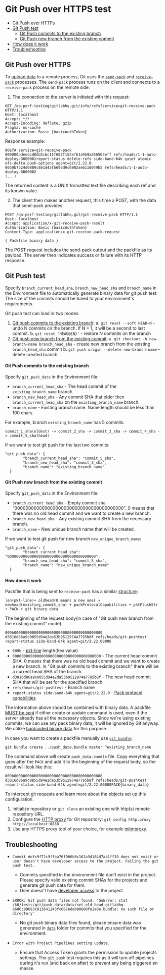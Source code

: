 # Git Push over HTTPS test

* [Git Push over HTTPs](#git-push-over-https)
* [Git Push test](#git-push-test)
  * [Git Push commits to the existing branch](#git-push-commits-to-the-existing-branch)
  * [Git Push new branch from the existing commit](#git-push-new-branch-from-the-existing-commit)
* [How does it work](#how-does-it-work)
* [Troubleshooting](#troubleshooting)  

## Git Push over HTTPS

To [upload data](https://git-scm.com/book/en/v2/Git-Internals-Transfer-Protocols#_uploading_data) to a remote process, Git uses the [`send-pack`](https://git-scm.com/docs/git-send-pack) and [`receive-pack`](https://git-scm.com/docs/git-receive-pack) processes. The `send-pack` process runs on the client and connects to a `receive-pack` process on the remote side.

1. The connection to the server is initiated with this request:
```
GET /qa-perf-testing/gitlabhq.git/info/refs?service=git-receive-pack HTTP/1.1
Host: localhost
Accept: */*
Accept-Encoding: deflate, gzip
Pragma: no-cache
Authorization: Basic {basicAuthToken}
```

Response example:
```
001f# service=git-receive-pack
000000adeedcd0db2cbc11f683f152ef61a9b9a266563eff refs/heads/1-1-auto-deploy-0000001report-status delete-refs side-band-64k quiet atomic ofs-delta push-options agent=git/2.22.0
0050b7524d0889c8e1d4afb698d9c6982ae6116049b5 refs/heads/1-1-auto-deploy-0000002
(...)
```

The returned content is a UNIX formatted text file describing each ref and its known value.

2. The client then makes another request, this time a POST, with the data that send-pack provides:
```
POST /qa-perf-testing/gitlabhq.git/git-receive-pack HTTP/1.1
Host: localhost
Accept: application/x-git-receive-pack-result
Authorization: Basic {basicAuthToken}
Content-Type: application/x-git-receive-pack-request

{ Packfile binary data }
```

The POST request includes the send-pack output and the packfile as its payload. The server then indicates success or failure with its HTTP response.


## Git Push test

Specify `branch_current_head_sha`, `branch_new_head_sha` and `branch_name` in the Environment file to automatically generate binary data for git push test. The size of the commits should be tuned to your environment's requirements.

Git push test can load in two modes:
1. [Git push commits to the existing branch](#git-push-commits-to-the-existing-branch):
  a. `git reset --soft HEAD~N` - undo N commits on the branch. If N = 1, it will be a second to last commit.
  b. `git reset 'HEAD@{N}'` - restore N commits on the branch
2. [Git push new branch from the existing commit](#git-push-new-branch-from-the-existing-commit):
  a. `git checkout -b new-branch-name branch_head_sha` - create new branch from the existing `branch_head_sha` commit
  b. `git push origin --delete new-branch-name` - delete created branch

#### Git Push commits to the existing branch

Specify `git_push_data` in the Environment file:
* `branch_current_head_sha` - The head commit of the `existing_branch_name` branch.
* `branch_new_head_sha` - Any commit SHA that older then `branch_current_head_sha` on the `existing_branch_name` branch.
* `branch_name` - Existing branch name. Name length should be less than 100 chars.

For example, branch `existing_branch_name` has 5 commits: 
```
commit_1_sha(oldest) -> commit_2_sha -> commit_3_sha -> commit_4_sha -> commit_5_sha(head)
```
If we want to test git push for the last two commits: 
```
"git_push_data": {
        "branch_current_head_sha": "commit_5_sha",
        "branch_new_head_sha": "commit_3_sha",
        "branch_name": "existing_branch_name"
  }
```

#### Git Push new branch from the existing commit

Specify `git_push_data` in the Environment file:
* `branch_current_head_sha` - Empty commit sha "0000000000000000000000000000000000000000". 0 means that there was no old head commit and we want to create a new branch. 
* `branch_new_head_sha` - Any existing commit SHA from the necessary branch.
* `branch_name` - New unique branch name that will be created.

If we want to test git push for new branch `new_unique_branch_name`: 
```
"git_push_data": {
        "branch_current_head_sha": "0000000000000000000000000000000000000000",
        "branch_new_head_sha": "commit_5_sha",
        "branch_name": "new_unique_branch_name"
  }
```

#### How does it work

Packfile that is being sent to `receive-pack` has a similar [structure](https://git-scm.com/docs/pack-protocol#_reference_update_request_and_packfile_transfer):
```
len(pkt-line)+ oldhead(0 means a new one) + newhead(existing_commit_sha) + packProtocolCapabilities + pktFlushStr + PACK + git binary data
```

The beginning of the request body(in case of "Git push new branch from the existing commit" mode):
```
009b0000000000000000000000000000000000000000 d3016d86a9c0855d94e2da53b9512974a7795b8f refs/heads/git-pushtest report-status side-band-64k agent=git/2.22.00000
```
* `009b` - [pkt-line](https://git-scm.com/docs/pack-protocol#_pkt_line_format) length(hex value)
* `0000000000000000000000000000000000000000` - The current head commit SHA. 0 means that there was no old head commit and we want to create a new branch. In "Git push commits to the existing branch" there will be a current head SHA of the branch.
* `d3016d86a9c0855d94e2da53b9512974a7795b8f` - The new head commit SHA that will be set for the specified branch.
* `refs/heads/git-pushtest` - Branch name
* `report-status side-band-64k agent=git/2.22.0` - [Pack protocol capabilities](https://git-scm.com/docs/protocol-capabilities/2.22.2)

The information above should be combined with binary data. A packfile [MUST be sent](https://git-scm.com/docs/pack-protocol#_reference_update_request_and_packfile_transfer) if either create or update command is used, even if the server already has all the necessary objects. Since we're using existing commits, we can use any pack binary data, it will be ignored by Git anyway. We utilize [hardcoded binary data](../../k6/tests/git/push_data/binary_data.bundle) for this purpose. 

In case you want to create a packfile manually use [`git bundle`](https://git-scm.com/docs/git-bundle):

```
git bundle create ../push_data.bundle master ^existing_branch_name
```

The command above will create `push_data.bundle` file. Copy everything that goes after the `PACK` and add it to the beginning of the request body, so the result will look like this:
```
009b0000000000000000000000000000000000000000 d3016d86a9c0855d94e2da53b9512974a7795b8f refs/heads/git-pushtest report-status side-band-64k agent=git/2.22.00000PACK{binary_data}
```

To intercept git requests and learn more about the objects set up this configuration:
1. Initialize repository or `git clone` an existing one with http(s) remote repository URL.
2. Configure the [HTTP proxy](https://git-scm.com/docs/git-config#Documentation/git-config.txt-httpproxy) for Git repository: `git config http.proxy http://localhost:8888`
3. Use any HTTPS proxy tool of your choice, for example [mitmproxy](https://mitmproxy.org/).

## Troubleshooting

* `Commit #efc9f72c9ffaa76f966b8c162a9d184d7aa1ff18 does not exist or user doesn't have developer access to the project. Failing the git push test.`

  - Commits specified in the environment file don't exist in the project. Please specify valid existing commit SHAs for the projects and generate git push data for them.
  - User doesn't have [developer access](https://docs.gitlab.com/ee/user/permissions.html#project-members-permissions) to the project.

* `ERROR: Git push data files not found: 'GoError: stat /k6/tests/git/push_data/data/set_old_head-gitlabhq-8606c89683c913641243fc667edeb90600fe1a0e.bundle: no such file or directory'`

  - No git push binary data files found, please ensure data was generated in [`data`](data) folder for commits that you specified for the environment.
* `Error with Project Pipelines setting update.`

  - Ensure that Access Token grants the permission to update projects settings. The `git_push` test requires this as it will turn off pipelines during it's run (and back on after) to prevent any being triggered en masse.

